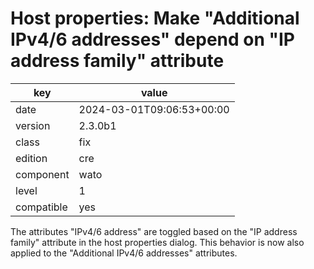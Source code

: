 [//]: # (werk v2)
# Host properties: Make "Additional IPv4/6 addresses" depend on "IP address family" attribute

key        | value
---------- | ---
date       | 2024-03-01T09:06:53+00:00
version    | 2.3.0b1
class      | fix
edition    | cre
component  | wato
level      | 1
compatible | yes

The attributes "IPv4/6 address" are toggled based on the "IP address family"
attribute in the host properties dialog. This behavior is now also applied to
the "Additional IPv4/6 addresses" attributes.
